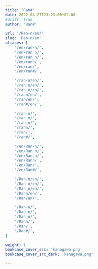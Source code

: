 ```yaml
---
title: "Ran#"
date: 2022-04-27T23:23:00+02:00
#draft: true
author: 'Ran#'

url: '/Ran-n/en/'
slug: 'Ran-n/en'
aliases: [
    '/en/ran-n/',
    '/en/ran n/',
    '/en/ran_n/',
    '/en/rann/',
    '/en/ran/',
    '/en/ran#/',

    '/ran-n/en/',
    '/ran n/en/',
    '/ran_n/en/',
    '/rann/en/',
    '/ran/en/',
    '/ran#/en/',

    '/ran-n/',
    '/ran n/',
    '/ran_n/',
    '/rann/',
    '/ran/',
    '/ran#/',

    '/en/Ran-n/',
    '/en/Ran n/',
    '/en/Ran_n/',
    '/en/Rann/',
    '/en/Ran/',
    '/en/Ran#/',

    '/Ran-n/en/',
    '/Ran n/en/',
    '/Ran_n/en/',
    '/Rann/en/',
    '/Ran/en/',

    '/Ran-n/',
    '/Ran n/',
    '/Ran_n/',
    '/Rann/',
    '/Ran/',
    '/Ran#/',
]

weight: 1
bookcase_cover_src: 'kanagawa.png'
bookcase_cover_src_dark: 'kanagawa.png'

---
```

